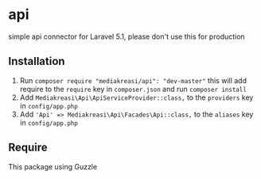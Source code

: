 # api
simple api connector for Laravel 5.1, please don't use this for production


Installation
------------

1. Run `composer require "mediakreasi/api": "dev-master"` this will add require to the `require` key in `composer.json` and run `composer install`
2. Add `Mediakreasi\Api\ApiServiceProvider::class,` to the `providers` key in `config/app.php`
3. Add `'Api' => Mediakreasi\Api\Facades\Api::class,` to the `aliases` key in `config/app.php`

Require
-------
This package using Guzzle
